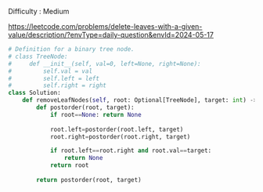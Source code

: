 Difficulty : Medium 

https://leetcode.com/problems/delete-leaves-with-a-given-value/description/?envType=daily-question&envId=2024-05-17 

```python
# Definition for a binary tree node.
# class TreeNode:
#     def __init__(self, val=0, left=None, right=None):
#         self.val = val
#         self.left = left
#         self.right = right
class Solution:
    def removeLeafNodes(self, root: Optional[TreeNode], target: int) -> Optional[TreeNode]:
        def postorder(root, target):
            if root==None: return None
            
            root.left=postorder(root.left, target)
            root.right=postorder(root.right, target)

            if root.left==root.right and root.val==target:
                return None
            return root
            
        return postorder(root, target)

```
